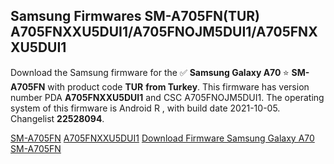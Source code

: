 <h2>Samsung Firmwares SM-A705FN(TUR) A705FNXXU5DUI1/A705FNOJM5DUI1/A705FNXXU5DUI1</h2>
Download the Samsung firmware for the ✅ <strong>Samsung Galaxy A70 </strong> ⭐ <strong>SM-A705FN</strong> with product code <strong>TUR</strong> <strong> from Turkey</strong>. This firmware has version number PDA <strong>A705FNXXU5DUI1</strong> and CSC A705FNOJM5DUI1. The operating system of this firmware is Android R , with build date 2021-10-05. Changelist <strong>22528094</strong>.


[SM-A705FN](https://samfirm.shop/samsung/model/SM-A705FN)
[A705FNXXU5DUI1](https://samfirm.shop/samsung/pda/A705FNXXU5DUI1)
[Download Firmware Samsung Galaxy A70 SM-A705FN](https://samfirm.shop/samsung/firmware/462569)
